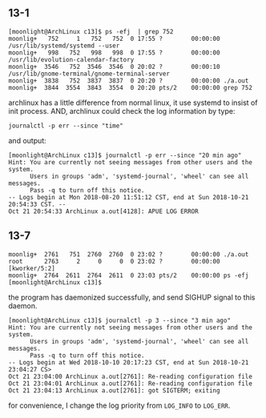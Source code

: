 ## 13-1

    [moonlight@ArchLinux c13]$ ps -efj  | grep 752
    moonlig+   752     1   752   752  0 17:55 ?        00:00:00 /usr/lib/systemd/systemd --user
    moonlig+   998   752   998   998  0 17:55 ?        00:00:00 /usr/lib/evolution-calendar-factory
    moonlig+  3546   752  3546  3546  0 20:02 ?        00:00:10 /usr/lib/gnome-terminal/gnome-terminal-server
    moonlig+  3838   752  3837  3837  0 20:20 ?        00:00:00 ./a.out
    moonlig+  3844  3554  3843  3554  0 20:20 pts/2    00:00:00 grep 752

archlinux has a little difference from normal linux, it use systemd to insist of init process.
AND, archlinux could check the log information by type:

    journalctl -p err --since "time"

and output:

    [moonlight@ArchLinux c13]$ journalctl -p err --since "20 min ago"
    Hint: You are currently not seeing messages from other users and the system.
          Users in groups 'adm', 'systemd-journal', 'wheel' can see all messages.
          Pass -q to turn off this notice.
    -- Logs begin at Mon 2018-08-20 11:51:12 CST, end at Sun 2018-10-21 20:54:33 CST. --
    Oct 21 20:54:33 ArchLinux a.out[4128]: APUE LOG ERROR



## 13-7

    moonlig+  2761   751  2760  2760  0 23:02 ?        00:00:00 ./a.out
    root      2763     2     0     0  0 23:02 ?        00:00:00 [kworker/5:2]
    moonlig+  2764  2611  2764  2611  0 23:03 pts/2    00:00:00 ps -efj
    [moonlight@ArchLinux c13]$ 

the program has daemonized successfully, and send SIGHUP signal to this daemon.

    [moonlight@ArchLinux c13]$ journalctl -p 3 --since "3 min ago"
    Hint: You are currently not seeing messages from other users and the system.
          Users in groups 'adm', 'systemd-journal', 'wheel' can see all messages.
          Pass -q to turn off this notice.
    -- Logs begin at Wed 2018-10-10 20:17:23 CST, end at Sun 2018-10-21 23:04:27 CS>
    Oct 21 23:04:00 ArchLinux a.out[2761]: Re-reading configuration file
    Oct 21 23:04:01 ArchLinux a.out[2761]: Re-reading configuration file
    Oct 21 23:04:13 ArchLinux a.out[2761]: got SIGTERM; exiting

for convenience, I change the log priority from `LOG_INFO` to `LOG_ERR`.


